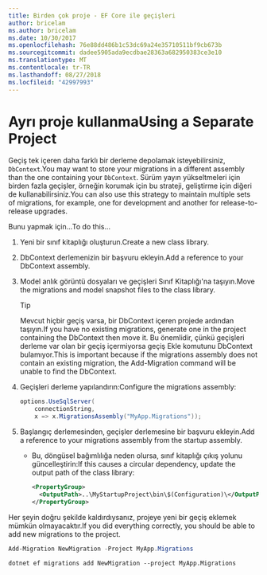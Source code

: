 ```yaml
---
title: Birden çok proje - EF Core ile geçişleri
author: bricelam
ms.author: bricelam
ms.date: 10/30/2017
ms.openlocfilehash: 76e88dd486b1c53dc69a24e35710511bf9cb673b
ms.sourcegitcommit: dadee5905ada9ecdbae28363a682950383ce3e10
ms.translationtype: MT
ms.contentlocale: tr-TR
ms.lasthandoff: 08/27/2018
ms.locfileid: "42997993"
---
```

<a name="using-a-separate-project"></a><span data-ttu-id="79522-102">Ayrı proje kullanma</span><span class="sxs-lookup"><span data-stu-id="79522-102">Using a Separate Project</span></span>
========================
<span data-ttu-id="79522-103">Geçiş tek içeren daha farklı bir derleme depolamak isteyebilirsiniz, `DbContext`.</span><span class="sxs-lookup"><span data-stu-id="79522-103">You may want to store your migrations in a different assembly than the one containing your `DbContext`.</span></span> <span data-ttu-id="79522-104">Sürüm yayın yükseltmeleri için birden fazla geçişler, örneğin korumak için bu strateji, geliştirme için diğeri de kullanabilirsiniz.</span><span class="sxs-lookup"><span data-stu-id="79522-104">You can also use this strategy to maintain multiple sets of migrations, for example, one for development and another for release-to-release upgrades.</span></span>

<span data-ttu-id="79522-105">Bunu yapmak için...</span><span class="sxs-lookup"><span data-stu-id="79522-105">To do this...</span></span>

1. <span data-ttu-id="79522-106">Yeni bir sınıf kitaplığı oluşturun.</span><span class="sxs-lookup"><span data-stu-id="79522-106">Create a new class library.</span></span>

2. <span data-ttu-id="79522-107">DbContext derlemenizin bir başvuru ekleyin.</span><span class="sxs-lookup"><span data-stu-id="79522-107">Add a reference to your DbContext assembly.</span></span>

3. <span data-ttu-id="79522-108">Model anlık görüntü dosyaları ve geçişleri Sınıf Kitaplığı'na taşıyın.</span><span class="sxs-lookup"><span data-stu-id="79522-108">Move the migrations and model snapshot files to the class library.</span></span>
   > [!TIP]
   > <span data-ttu-id="79522-109">Mevcut hiçbir geçiş varsa, bir DbContext içeren projede ardından taşıyın.</span><span class="sxs-lookup"><span data-stu-id="79522-109">If you have no existing migrations, generate one in the project containing the DbContext then move it.</span></span> <span data-ttu-id="79522-110">Bu önemlidir, çünkü geçişleri derleme var olan bir geçiş içermiyorsa geçiş Ekle komutunu DbContext bulamıyor.</span><span class="sxs-lookup"><span data-stu-id="79522-110">This is important because if the migrations assembly does not contain an existing migration, the Add-Migration command will be unable to find the DbContext.</span></span>

4. <span data-ttu-id="79522-111">Geçişleri derleme yapılandırın:</span><span class="sxs-lookup"><span data-stu-id="79522-111">Configure the migrations assembly:</span></span>

   ``` csharp
   options.UseSqlServer(
       connectionString,
       x => x.MigrationsAssembly("MyApp.Migrations"));
   ```

5. <span data-ttu-id="79522-112">Başlangıç derlemesinden, geçişler derlemesine bir başvuru ekleyin.</span><span class="sxs-lookup"><span data-stu-id="79522-112">Add a reference to your migrations assembly from the startup assembly.</span></span>
   * <span data-ttu-id="79522-113">Bu, döngüsel bağımlılığa neden olursa, sınıf kitaplığı çıkış yolunu güncelleştirin:</span><span class="sxs-lookup"><span data-stu-id="79522-113">If this causes a circular dependency, update the output path of the class library:</span></span>

     ``` xml
     <PropertyGroup>
       <OutputPath>..\MyStartupProject\bin\$(Configuration)\</OutputPath>
     </PropertyGroup>
     ```

<span data-ttu-id="79522-114">Her şeyin doğru şekilde kaldırdıysanız, projeye yeni bir geçiş eklemek mümkün olmayacaktır.</span><span class="sxs-lookup"><span data-stu-id="79522-114">If you did everything correctly, you should be able to add new migrations to the project.</span></span>

``` powershell
Add-Migration NewMigration -Project MyApp.Migrations
```
``` Console
dotnet ef migrations add NewMigration --project MyApp.Migrations
```
